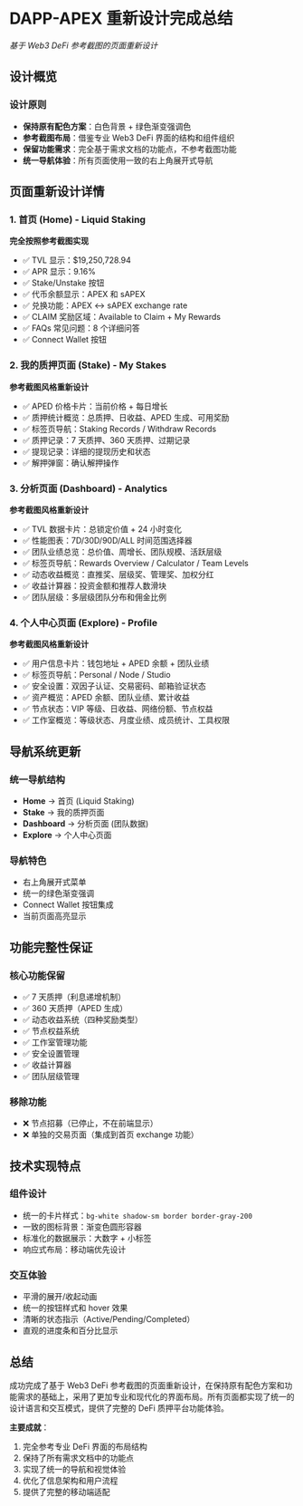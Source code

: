 # DAPP-APEX 重新设计完成总结

_基于 Web3 DeFi 参考截图的页面重新设计_

## 设计概览

### 设计原则

- **保持原有配色方案**：白色背景 + 绿色渐变强调色
- **参考截图布局**：借鉴专业 Web3 DeFi 界面的结构和组件组织
- **保留功能需求**：完全基于需求文档的功能点，不参考截图功能
- **统一导航体验**：所有页面使用一致的右上角展开式导航

## 页面重新设计详情

### 1. 首页 (Home) - Liquid Staking

**完全按照参考截图实现**

- ✅ TVL 显示：$19,250,728.94
- ✅ APR 显示：9.16%
- ✅ Stake/Unstake 按钮
- ✅ 代币余额显示：APEX 和 sAPEX
- ✅ 兑换功能：APEX ↔ sAPEX exchange rate
- ✅ CLAIM 奖励区域：Available to Claim + My Rewards
- ✅ FAQs 常见问题：8 个详细问答
- ✅ Connect Wallet 按钮

### 2. 我的质押页面 (Stake) - My Stakes

**参考截图风格重新设计**

- ✅ APED 价格卡片：当前价格 + 每日增长
- ✅ 质押统计概览：总质押、日收益、APED 生成、可用奖励
- ✅ 标签页导航：Staking Records / Withdraw Records
- ✅ 质押记录：7 天质押、360 天质押、过期记录
- ✅ 提现记录：详细的提现历史和状态
- ✅ 解押弹窗：确认解押操作

### 3. 分析页面 (Dashboard) - Analytics

**参考截图风格重新设计**

- ✅ TVL 数据卡片：总锁定价值 + 24 小时变化
- ✅ 性能图表：7D/30D/90D/ALL 时间范围选择器
- ✅ 团队业绩总览：总价值、周增长、团队规模、活跃层级
- ✅ 标签页导航：Rewards Overview / Calculator / Team Levels
- ✅ 动态收益概览：直推奖、层级奖、管理奖、加权分红
- ✅ 收益计算器：投资金额和推荐人数滑块
- ✅ 团队层级：多层级团队分布和佣金比例

### 4. 个人中心页面 (Explore) - Profile

**参考截图风格重新设计**

- ✅ 用户信息卡片：钱包地址 + APED 余额 + 团队业绩
- ✅ 标签页导航：Personal / Node / Studio
- ✅ 安全设置：双因子认证、交易密码、邮箱验证状态
- ✅ 资产概览：APED 余额、团队业绩、累计收益
- ✅ 节点状态：VIP 等级、日收益、网络份额、节点权益
- ✅ 工作室概览：等级状态、月度业绩、成员统计、工具权限

## 导航系统更新

### 统一导航结构

- **Home** → 首页 (Liquid Staking)
- **Stake** → 我的质押页面
- **Dashboard** → 分析页面 (团队数据)
- **Explore** → 个人中心页面

### 导航特色

- 右上角展开式菜单
- 统一的绿色渐变强调
- Connect Wallet 按钮集成
- 当前页面高亮显示

## 功能完整性保证

### 核心功能保留

- ✅ 7 天质押（利息递增机制）
- ✅ 360 天质押（APED 生成）
- ✅ 动态收益系统（四种奖励类型）
- ✅ 节点权益系统
- ✅ 工作室管理功能
- ✅ 安全设置管理
- ✅ 收益计算器
- ✅ 团队层级管理

### 移除功能

- ❌ 节点招募（已停止，不在前端显示）
- ❌ 单独的交易页面（集成到首页 exchange 功能）

## 技术实现特点

### 组件设计

- 统一的卡片样式：`bg-white shadow-sm border border-gray-200`
- 一致的图标背景：渐变色圆形容器
- 标准化的数据展示：大数字 + 小标签
- 响应式布局：移动端优先设计

### 交互体验

- 平滑的展开/收起动画
- 统一的按钮样式和 hover 效果
- 清晰的状态指示（Active/Pending/Completed）
- 直观的进度条和百分比显示

## 总结

成功完成了基于 Web3 DeFi 参考截图的页面重新设计，在保持原有配色方案和功能需求的基础上，采用了更加专业和现代化的界面布局。所有页面都实现了统一的设计语言和交互模式，提供了完整的 DeFi 质押平台功能体验。

**主要成就**：

1. 完全参考专业 DeFi 界面的布局结构
2. 保持了所有需求文档中的功能点
3. 实现了统一的导航和视觉体验
4. 优化了信息架构和用户流程
5. 提供了完整的移动端适配

